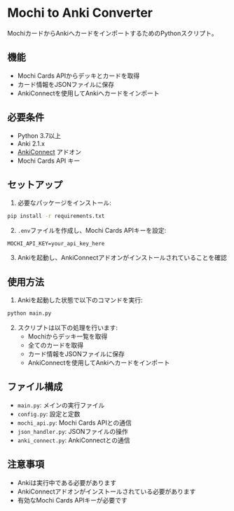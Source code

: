 # Mochi to Anki Converter

MochiカードからAnkiへカードをインポートするためのPythonスクリプト。

## 機能

- Mochi Cards APIからデッキとカードを取得
- カード情報をJSONファイルに保存
- AnkiConnectを使用してAnkiへカードをインポート

## 必要条件

- Python 3.7以上
- Anki 2.1.x
- [AnkiConnect](https://ankiweb.net/shared/info/2055492159) アドオン
- Mochi Cards API キー

## セットアップ

1. 必要なパッケージをインストール:
```bash
pip install -r requirements.txt
```

2. `.env`ファイルを作成し、Mochi Cards APIキーを設定:
```
MOCHI_API_KEY=your_api_key_here
```

3. Ankiを起動し、AnkiConnectアドオンがインストールされていることを確認

## 使用方法

1. Ankiを起動した状態で以下のコマンドを実行:
```bash
python main.py
```

2. スクリプトは以下の処理を行います:
   - Mochiからデッキ一覧を取得
   - 全てのカードを取得
   - カード情報をJSONファイルに保存
   - AnkiConnectを使用してAnkiへカードをインポート

## ファイル構成

- `main.py`: メインの実行ファイル
- `config.py`: 設定と定数
- `mochi_api.py`: Mochi Cards APIとの通信
- `json_handler.py`: JSONファイルの操作
- `anki_connect.py`: AnkiConnectとの通信

## 注意事項

- Ankiは実行中である必要があります
- AnkiConnectアドオンがインストールされている必要があります
- 有効なMochi Cards APIキーが必要です
